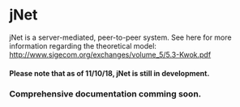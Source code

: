 # jNet

jNet is a server-mediated, peer-to-peer system. See here for more information regarding the theoretical model: http://www.sigecom.org/exchanges/volume_5/5.3-Kwok.pdf

#### Please note that as of 11/10/18, jNet is still in development.

### Comprehensive documentation comming soon.
